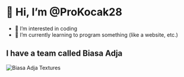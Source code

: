 # 👋 Hi, I’m @ProKocak28
- 👀 I’m interested in coding
- 🌱 I’m currently learning to program something (like a website, etc.)

## I have a team called Biasa Adja

![Biasa Adja Textures](https://biasaadjatextures.cf/images/biasaaja_pfp.png "Biasa Adja Textures")

<!---
ProKocak28/ProKocak28 is a ✨ special ✨ repository because its `README.md` (this file) appears on your GitHub profile.
You can click the Preview link to take a look at your changes.
--->
